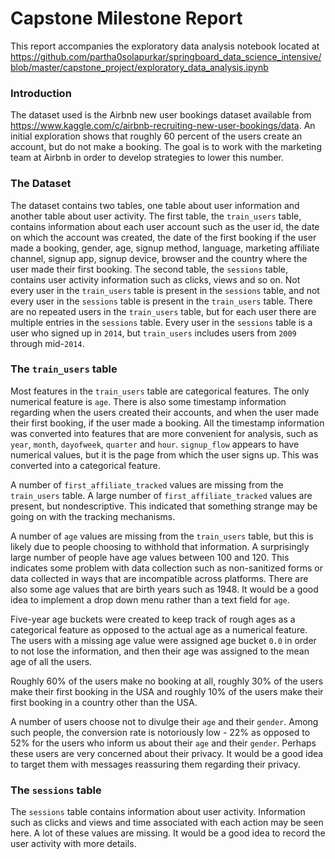 # Capstone Milestone Report

This report accompanies the exploratory data analysis notebook located at https://github.com/partha0solapurkar/springboard_data_science_intensive/blob/master/capstone_project/exploratory_data_analysis.ipynb

### Introduction
The dataset used is the Airbnb new user bookings dataset available from https://www.kaggle.com/c/airbnb-recruiting-new-user-bookings/data. An initial exploration shows that roughly 60 percent of the users create an account, but do not make a booking. The goal is to work with the marketing team at Airbnb in order to develop strategies to lower this number. 

### The Dataset
The dataset contains two tables, one table about user information and another table about user activity. The first table, the `train_users` table, contains information about each user account such as the user id, the date on which the account was created, the date of the first booking if the user made a booking, gender, age, signup method, language, marketing affiliate channel, signup app, signup device, browser and the country where the user made their first booking. The second table, the `sessions` table, contains user activity information such as clicks, views and so on. Not every user in the `train_users` table is present in the `sessions` table, and not every user in the `sessions` table is present in the `train_users` table. There are no repeated users in the `train_users` table, but for each user there are multiple entries in the `sessions` table. Every user in the `sessions` table is a user who signed up in `2014`, but `train_users` includes users from `2009` through mid-`2014`.

### The `train_users` table
Most features in the `train_users` table are categorical features. The only numerical feature is `age`. There is also some timestamp information regarding when the users created their accounts, and when the user made their first booking, if the user made a booking. All the timestamp information was converted into features that are more convenient for analysis, such as `year`, `month`, `dayofweek`, `quarter` and `hour`. `signup_flow` appears to have numerical values, but it is the page from which the user signs up. This was converted into a categorical feature. 

A number of `first_affiliate_tracked` values are missing from the `train_users` table. A large number of `first_affiliate_tracked` values are present, but nondescriptive. This indicated that something strange may be going on with the tracking mechanisms. 

A number of `age` values are missing from the `train_users` table, but this is likely due to people choosing to withhold that information. A surprisingly large number of people have age values between 100 and 120. This indicates some problem with data collection such as non-sanitized forms or data collected in ways that are incompatible across platforms. There are also some age values that are birth years such as 1948. It would be a good idea to implement a drop down menu rather than a text field for `age`. 

Five-year age buckets were created to keep track of rough ages as a categorical feature as opposed to the actual age as a numerical feature. The users with a missing age value were assigned age bucket `0.0` in order to not lose the information, and then their age was assigned to the mean age of all the users.

Roughly 60% of the users make no booking at all, roughly 30% of the users make their first booking in the USA and roughly 10% of the users make their first booking in a country other than the USA. 

A number of users choose not to divulge their `age` and their `gender`. Among such people, the conversion rate is notoriously low - 22% as opposed to 52% for the users who inform us about their `age` and their `gender`. Perhaps these users are very concerned about their privacy. It would be a good idea to target them with messages reassuring them regarding their privacy. 

### The `sessions` table
The `sessions` table contains information about user activity. Information such as clicks and views and time associated with each action may be seen here. A lot of these values are missing. It would be a good idea to record the user activity with more details. 